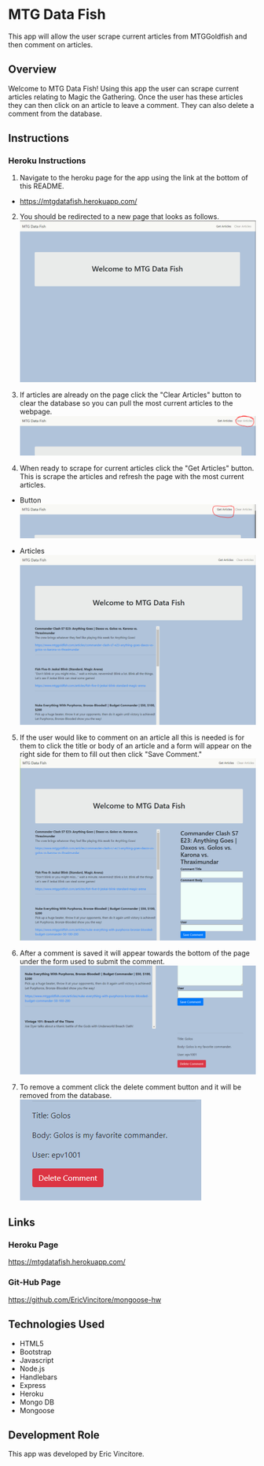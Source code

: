 # MTG Data Fish

This app will allow the user scrape current articles from MTGGoldfish and then comment on articles.

## Overview

Welcome to MTG Data Fish! Using this app the user can scrape current articles relating to Magic the Gathering. Once the user has these articles they can then click on an article to leave a comment. They can also delete a comment from the database.

## Instructions

### Heroku Instructions

1. Navigate to the heroku page for the app using the link at the bottom of this README.
* https://mtgdatafish.herokuapp.com/


2. You should be redirected to a new page that looks as follows.  
![Homepage](public/assets/img/homepage.PNG)  


3. If articles are already on the page click the "Clear Articles" button to clear the database so you can pull the most current articles to the webpage.
![Clear Articles](public/assets/img/clear.PNG) 

4. When ready to scrape for current articles click the "Get Articles" button. This is scrape the articles and refresh the page with the most current articles.

* Button  
![Get Articles](public/assets/img/get.PNG) 

* Articles  
![Articles](public/assets/img/art.PNG) 

5. If the user would like to comment on an article all this is needed is for them to click the title or body of an article and a form will appear on the right side for them to fill out then click "Save Comment."
![Comment Form](public/assets/img/com.PNG) 

6. After a comment is saved it will appear towards the bottom of the page under the form used to submit the comment.
![Comment](public/assets/img/comment.PNG) 

7. To remove a comment click the delete comment button and it will be removed from the database.  
![Delete](public/assets/img/delete.PNG) 


## Links

### Heroku Page

https://mtgdatafish.herokuapp.com/

### Git-Hub Page

https://github.com/EricVincitore/mongoose-hw

## Technologies Used

* HTML5
* Bootstrap
* Javascript
* Node.js
* Handlebars
* Express
* Heroku
* Mongo DB
* Mongoose


## Development Role

This app was developed by Eric Vincitore.
